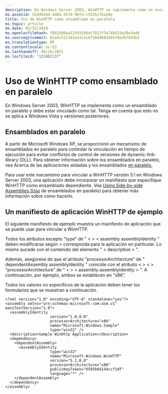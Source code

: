 ```yaml
---
description: En Windows Server 2003, WinHTTP se implementa como un ensamblado en paralelo y debe estar vinculado como tal. Tenga en cuenta que esto no se aplica a Windows Vista y versiones posteriores.
ms.assetid: 524d926d-4d8a-4576-96fd-c533517ba28e
title: Uso de WinHTTP como ensamblado en paralelo
ms.topic: article
ms.date: 05/31/2018
ms.openlocfilehash: f682586ba315932d8dc7812f7e74bd15e20e4ad6
ms.sourcegitcommit: 61a4c522182aa1cacbf5669683d9570a3bf043b2
ms.translationtype: MT
ms.contentlocale: es-ES
ms.lasthandoff: 08/26/2021
ms.locfileid: "122882137"
---
```

# <a name="using-winhttp-as-a-side-by-side-assembly"></a>Uso de WinHTTP como ensamblado en paralelo

En Windows Server 2003, WinHTTP se implementa como un ensamblado en paralelo y debe estar vinculado como tal. Tenga en cuenta que esto no se aplica a Windows Vista y versiones posteriores.

## <a name="side-by-side-assemblies"></a>Ensamblados en paralelo

A partir de Microsoft Windows XP, se proporcionó un mecanismo de ensamblados en paralelo para controlar la vinculación en tiempo de ejecución para evitar conflictos de control de versiones de dynamic-link-library (DLL). Para obtener información sobre los ensamblados en paralelo, vea Acerca de las aplicaciones aisladas y los ensamblados [en paralelo.](/windows/desktop/SbsCs/about-isolated-applications-and-side-by-side-assemblies)

Para usar este mecanismo para vincular a WinHTTP versión 5.1 en Windows Server 2003, una aplicación debe incorporar un manifiesto que especifique WinHTTP como ensamblado dependiente. Vea [Using Side-by-side Assemblies (Uso](/windows/desktop/SbsCs/using-side-by-side-assemblies) de ensamblados en paralelo) para obtener más información sobre cómo hacerlo.

## <a name="a-sample-winhttp-application-manifest"></a>Un manifiesto de aplicación WinHTTP de ejemplo

El siguiente manifiesto de ejemplo muestra un manifiesto de aplicación que se puede usar para vincular a WinHTTP.

Todos los atributos excepto "type" de " &lt; &gt; &lt; assembly assemblyIdentity " deben modificarse según &gt; corresponda para la aplicación en particular. Lo mismo sucede con el contenido del elemento " &lt; description &gt; ".

Además, asegúrese de que el atributo "processorArchitecture" de " dependentAssembly assemblyIdentity " coincide con el atributo &lt; &gt; &lt; &gt; "processorArchitecture" de " &lt; &gt; &lt; assembly assemblyIdentity &gt; ". A continuación, por ejemplo, ambos se establecen en "x86".

Todos los valores no específicos de la aplicación deben tener los formularios que se muestran a continuación.

``` syntax
<?xml version="1.0" encoding="UTF-8" standalone="yes"?>
<assembly xmlns="urn:schemas-microsoft-com:asm.v1" manifestVersion="1.0">
  <assemblyIdentity
                    version="1.0.0.0"
                    processorArchitecture="x86"
                    name="Microsoft.Windows.Sample"
                    type="win32" />
  <description>Sample WinHttp Application</description>
  <dependency>
    <dependentAssembly>
      <assemblyIdentity 
                    type="win32" 
                    name="Microsoft.Windows.WinHTTP" 
                    version="5.1.0.0"
                    processorArchitecture="x86" 
                    publicKeyToken="6595b64144ccf1df"
                    language="*" />
    </dependentAssembly>
  </dependency>
</assembly>
```

 

 
